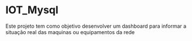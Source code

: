 # IOT_Mysql
Este projeto tem como objetivo desenvolver um dashboard para informar a situação real das maquinas ou equipamentos da rede
